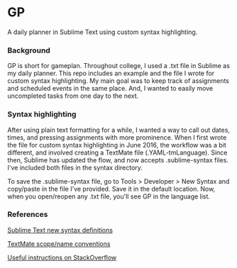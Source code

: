 # GP
A daily planner in Sublime Text using custom syntax highlighting.

### Background
GP is short for gameplan. Throughout college, I used a .txt file in Sublime as my daily planner. This repo includes an example and the file I wrote for custom syntax highlighting. My main goal was to keep track of assignments and scheduled events in the same place. And, I wanted to easily move uncompleted tasks from one day to the next.

### Syntax highlighting
After using plain text formatting for a while, I wanted a way to call out dates, times, and pressing assignments with more prominence. When I first wrote the file for custom syntax highlighting in June 2016, the workflow was a bit different, and involved creating a TextMate file (.YAML-tmLanguage). Since then, Sublime has updated the flow, and now accepts .sublime-syntax files. I've included both files in the syntax directory.

To save the .sublime-syntax file, go to Tools > Developer > New Syntax and copy/paste in the file I've provided. Save it in the default location. Now, when you open/reopen any .txt file, you'll see GP in the language list. 

### References
[Sublime Text new syntax definitions](https://www.sublimetext.com/docs/syntax.html#include-syntax)

[TextMate scope/name conventions](https://macromates.com/manual/en/language_grammars#naming_conventions)

[Useful instructions on StackOverflow](https://stackoverflow.com/questions/49781644/custom-syntax-in-sublime-text-3)